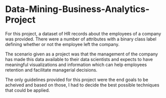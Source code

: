 # Data-Mining-Business-Analytics-Project
For this project, a dataset of HR records about the employees of a company was provided. There were a number of attributes with a binary class label defining whether or not the 
employee left the company.

The scenario given as a project was that the management of the company has made this data available to their data scientists and expects to have meaningful visualizations and 
information which can help employees retention and facilitate managerial decisions. 

The only guidelines provided for this project were the end goals to be acheived and based on those, I had to decide the best possible techniques that could be applied.
